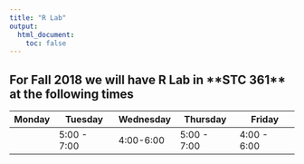 ```yaml
---
title: "R Lab"
output: 
  html_document:
    toc: false
---
```




<style type="text/css">

<style type="text/css">

h2 { /* Normal  */
      font-size: 12px;
  }

</style>


<h2>
For Fall 2018 we will have R Lab in **STC 361** at the following times
</h2>

|Monday   |Tuesday   |Wednesday |Thursday |Friday |
|---------|----------|----------|---------|-------|
|         |5:00 - 7:00|4:00-6:00|5:00 - 7:00|4:00 - 6:00   |



